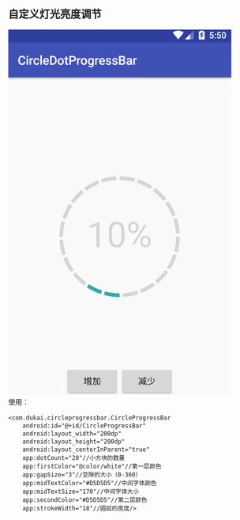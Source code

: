 ## 自定义灯光亮度调节 ##
![](https://github.com/kaikaifly/CircleDotProgressBar/blob/master/GIF.gif)  
使用：

    <com.dukai.circleprogressbar.CircleProgressBar
	    android:id="@+id/CircleProgressBar"
	    android:layout_width="200dp"
	    android:layout_height="200dp"
	    android:layout_centerInParent="true"
	    app:dotCount="20"//小方块的数量
	    app:firstColor="@color/white"//第一层颜色
	    app:gapSize="3"//空隙的大小（0-360）
	    app:midTextColor="#D5D5D5"//中间字体颜色
	    app:midTextSize="170"//中间字体大小
	    app:secondColor="#D5D5D5"//第二层颜色
	    app:strokeWidth="18"//圆弧的宽度/>
